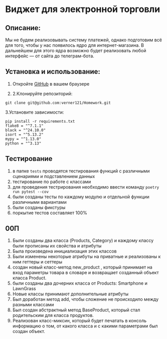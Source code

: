 # Виджет для электронной торговли
## Описание:
Мы не будем реализовывать систему платежей, однако подготовим всё для того, чтобы у нас появилось ядро для интернет-магазина. В дальнейшем для этого ядра возможно будет реализовать любой интерфейс — от сайта до телеграм-бота.
## Установка и использование:
1. Откройте [GitHub](https://github.com/) в вашем браузере

2. 2.Клонируйте репозиторий:
```
git clone git@github.com:verner121/Homework.git
```
3.Установите зависимости:
```
pip install -r requirements.txt
flake8 = "^7.1.1"
black = "^24.10.0"
isort = "^5.13.2"
mypy = "^1.13.0"
python = "^3.13"
```
## Тестирование
1. в папке `tests` проводятся тестирования функций с различными сценариями и подставлением данных
2. тестирование по работе с классами
3. для проведения тестрирования необходимо ввести команду `poetry run pytest --cov`
4. были созданы тесты по каждому модулю и отдельной функции различными вариантами
5. были созданы фикстуры
6. поркытие тестов составляет 100%

## 00П
1. Были созданы два класса (Products, Category) и каждому классу были прописаны их свойства и атрибуты
2. Была произведена инициализация этих классов 
3. Были изменены некоторые атрибуты на приватные и реализованы к ним геттеры и сеттеры
4. создан новый класс-метод 
new_product
, который принимает на вход параметры товара в словаре и возвращает созданный объект класса 
Product.
5. были созданы два дочерних класса от Products: Smartphone и LawnGrass
6. Новые классы принимают дополнительные атрибуты
7. Был доработан метод add, чтобы сложение не происходило между разными классами
8. Был создан абстрактный метод BaseProduct, который стал родительским для класса продуктов.
9. Реализован класс-миксин, который будет печатать в консоль информацию о том, от какого класса и с какими параметрами был создан объект.

